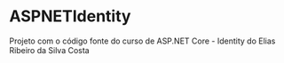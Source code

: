 # ASPNETIdentity
Projeto com o código fonte do curso de ASP.NET Core - Identity do Elias Ribeiro da Silva Costa
